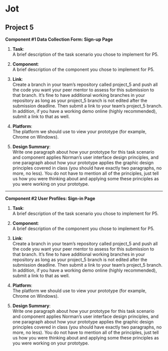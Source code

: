 # Jot

Project 5
---------

**Component #1 Data Collection Form: Sign-up Page**<br /> 

1. **Task**:<br /> 
A brief description of the task scenario you chose to implement for P5.

2. **Component**:<br /> 
A brief description of the component you chose to implement for P5.

3. **Link**:<br />
Create a branch in your team’s repository called project_5 and push all the code you want your peer mentor to assess for this submission to that branch. It’s fine to have additional working branches in your repository as long as your project_5 branch is not edited after the submission deadline. Then submit a link to your team’s project_5 branch. In addition, if you have a working demo online (highly recommended), submit a link to that as well.

4. **Platform**:<br />
The platform we should use to view your prototype (for example, Chrome on Windows).

5. **Design Summary**:<br />
Write one paragraph about how your prototype for this task scenario and component applies Norman’s user interface design principles, and one paragraph about how your prototype applies the graphic design principles covered in class (you should have exactly two paragraphs, no more, no less). You do not have to mention all of the principles, just tell us how you were thinking about and applying some these principles as you were working on your prototype.

---------

**Component #2 User Profiles: Sign-in Page**<br /> 

1. **Task**:<br /> 
A brief description of the task scenario you chose to implement for P5.

2. **Component**:<br /> 
A brief description of the component you chose to implement for P5.

3. **Link**:<br />
Create a branch in your team’s repository called project_5 and push all the code you want your peer mentor to assess for this submission to that branch. It’s fine to have additional working branches in your repository as long as your project_5 branch is not edited after the submission deadline. Then submit a link to your team’s project_5 branch. In addition, if you have a working demo online (highly recommended), submit a link to that as well.

4. **Platform**:<br />
The platform we should use to view your prototype (for example, Chrome on Windows).

5. **Design Summary**:<br />
Write one paragraph about how your prototype for this task scenario and component applies Norman’s user interface design principles, and one paragraph about how your prototype applies the graphic design principles covered in class (you should have exactly two paragraphs, no more, no less). You do not have to mention all of the principles, just tell us how you were thinking about and applying some these principles as you were working on your prototype.

